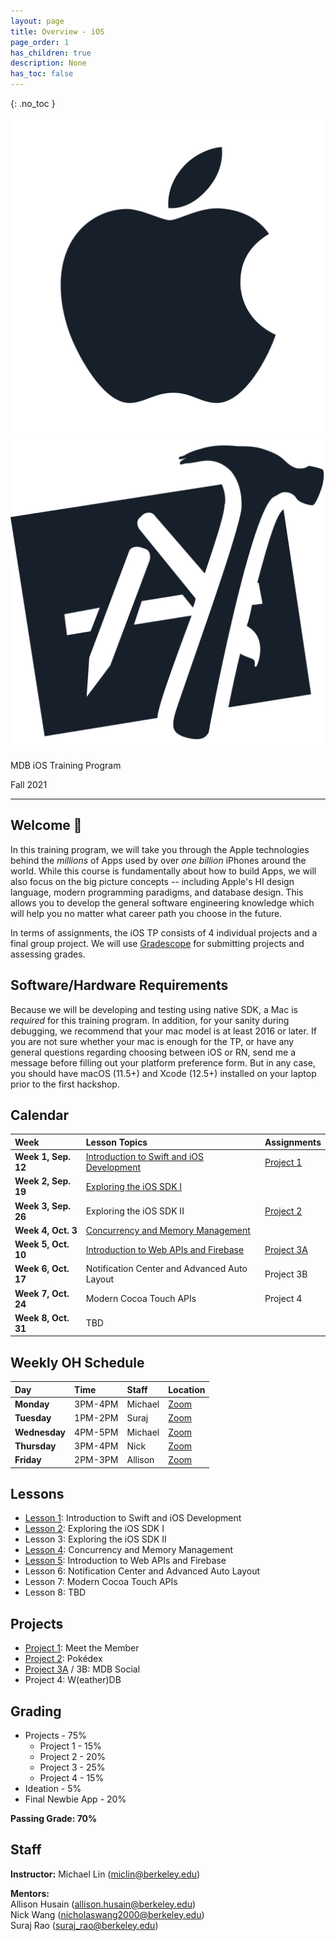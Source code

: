 ```yaml
---
layout: page
title: Overview - iOS 
page_order: 1
has_children: true
description: None
has_toc: false
---
```


{: .no_toc }
<style>
    
</style>
<div class="banner-images-container">
<img 
    src="/assets/images/apple-fill.png"
    class="inline-centered-image"
/>
<img 
    src="/assets/images/xcode.png"
    class="inline-centered-image"
/>
</div>
<div class="page-title-container">
    <p class="page-title">MDB iOS Training Program</p>
    <p class="page-title-desc">Fall 2021</p>
</div>
<hr class="title-hr"/>

## Welcome 🎉

In this training program, we will take you through the Apple technologies behind the _millions_ of Apps used by over _one billion_ iPhones around the world. While this course is fundamentally about how to build Apps, we will also focus on the big picture concepts -- including Apple's HI design language, modern programming paradigms, and database design. This allows you to develop the general software engineering knowledge which will help you no matter what career path you choose in the future.

In terms of assignments, the iOS TP consists of 4 individual projects and a final group project. We will use [Gradescope](https://www.gradescope.com) for submitting projects and assessing grades.

## Software/Hardware Requirements

Because we will be developing and testing using native SDK, a Mac is _required_ for this training program. In addition, for your sanity during debugging, we recommend that your mac model is at least 2016 or later. If you are not sure whether your mac is enough for the TP, or have any general questions regarding choosing between iOS or RN, send me a message before filling out your platform preference form. But in any case, you should have macOS (11.5+) and Xcode (12.5+) installed on your laptop prior to the first hackshop.
## Calendar

| Week | Lesson Topics | Assignments |
| :---- | :----------------- | :---- |
| **Week 1, Sep. 12** | [Introduction to Swift and iOS Development](/ios/lessons/1/) | [Project 1](/ios/projects/1/) |
| **Week 2, Sep. 19** | [Exploring the iOS SDK I](/ios/lessons/2/) ||
| **Week 3, Sep. 26** | Exploring the iOS SDK II | [Project 2](/ios/projects/2/) |
| **Week 4, Oct. 3** | [Concurrency and Memory Management](/ios/lessons/3/) ||
| **Week 5, Oct. 10** | [Introduction to Web APIs and Firebase](/ios/lessons/4/) | [Project 3A](/ios/projects/3/) |
| **Week 6, Oct. 17** | Notification Center and Advanced Auto Layout | Project 3B |
| **Week 7, Oct. 24** | Modern Cocoa Touch APIs | Project 4 |
| **Week 8, Oct. 31** | TBD |

## Weekly OH Schedule

| Day | Time | Staff | Location |
| :---- | :----------------- | :----- | :---- |
| **Monday** | 3PM-4PM | Michael | [Zoom](https://berkeley.zoom.us/my/miclin) |
| **Tuesday** | 1PM-2PM | Suraj | [Zoom](https://berkeley.zoom.us/my/suraj.rao) |
| **Wednesday** | 4PM-5PM | Michael | [Zoom](https://berkeley.zoom.us/my/miclin) |
| **Thursday** | 3PM-4PM | Nick | [Zoom](https://berkeley.zoom.us/my/nickwangios) |
| **Friday** | 2PM-3PM | Allison | [Zoom](https://berkeley.zoom.us/my/allison.husain) |

## Lessons

- [Lesson 1](/ios/lessons/1/): Introduction to Swift and iOS Development
- [Lesson 2](/ios/lessons/2/): Exploring the iOS SDK I
- Lesson 3: Exploring the iOS SDK II
- [Lesson 4](/ios/lessons/3/): Concurrency and Memory Management
- [Lesson 5](/ios/lessons/4/): Introduction to Web APIs and Firebase
- Lesson 6: Notification Center and Advanced Auto Layout
- Lesson 7: Modern Cocoa Touch APIs
- Lesson 8: TBD

## Projects

- [Project 1](/ios/projects/1/): Meet the Member
- [Project 2](/ios/projects/2/): Pokédex
- [Project 3A](/ios/projects/3/) / 3B: MDB Social
- Project 4: W(eather)DB

## Grading

- Projects - 75%
    - Project 1 - 15%
    - Project 2 - 20%
    - Project 3 - 25%
    - Project 4 - 15%
- Ideation - 5%
- Final Newbie App - 20%

**Passing Grade: 70%**
## Staff

**Instructor:** Michael Lin ([miclin@berkeley.edu](mailto:miclin@berkeley.edu))

**Mentors:**  
Allison Husain ([allison.husain@berkeley.edu](mailto:allison.husain@berkeley.edu))  
Nick Wang ([nicholaswang2000@berkeley.edu](mailto:nicholaswang2000@berkeley.edu))  
Suraj Rao ([suraj_rao@berkeley.edu](mailto:suraj_rao@berkeley.edu))  
